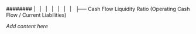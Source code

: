 ######## |   |   |   |   |   |   |   ├── Cash Flow Liquidity Ratio (Operating Cash Flow / Current Liabilities)

*Add content here*